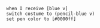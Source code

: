 ```blocks3
when I receive [blue v]
switch costume to (pencil-blue v)
set pen color to [#0000ff]
```
